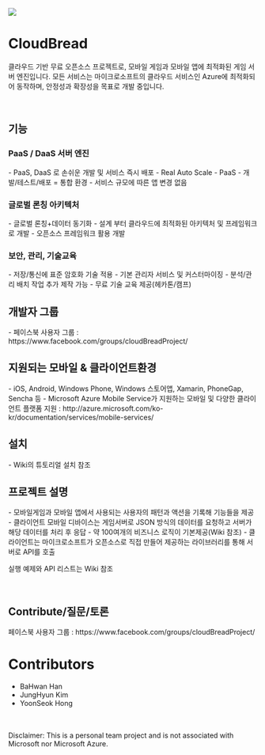 ![](https://ci.appveyor.com/api/projects/status/github/CloudBreadProject/CloudBread)

# CloudBread
클라우드 기반 무료 오픈소스 프로젝트로, 모바일 게임과 모바일 앱에 최적화된 게임 서버 엔진입니다.
모든 서비스는 마이크로소프트의 클라우드 서비스인 Azure에 최적화되어 동작하며, 안정성과 확장성을 목표로 개발 중입니다.

<br/>
<h2>기능</h2>
<h3>PaaS / DaaS 서버 엔진</h3>
- PaaS, DaaS 로 손쉬운 개발 및 서비스 즉시 배포
- Real Auto Scale - PaaS
- 개발/테스트/배포 = 통합 환경
- 서비스 규모에 따른 앱 변경 없음

<h3>글로벌 론칭 아키텍처</h3>
- 글로벌 론칭+데이터 동기화
- 설계 부터 클라우드에 최적화된 아키텍처 및 프레임워크로 개발
- 오픈소스 프레임워크 활용 개발

<h3>보안, 관리, 기술교육</h3>
- 저장/통신에 표준 암호화 기술 적용
- 기본 관리자 서비스 및 커스터마이징
- 분석/관리 배치 작업 추가 제작 가능 
- 무료 기술 교육 제공(헤카톤/캠프)

<br/>
<h2>개발자 그룹</h2>
- 페이스북 사용자 그룹 : https://www.facebook.com/groups/cloudBreadProject/ 

<br/>
<h2>지원되는 모바일 & 클라이언트환경</h2>
- iOS, Android, Windows Phone, Windows 스토어앱, Xamarin, PhoneGap, Sencha 등 
- Microsoft Azure Mobile Service가 지원하는 모바일 및 다양한 클라이언트 플랫폼 지원 : http://azure.microsoft.com/ko-kr/documentation/services/mobile-services/ 

<br/>
<h2>설치</h2>
- Wiki의 튜토리얼 설치 참조

<br/>
<h2>프로젝트 설명</h2>
- 모바일게임과 모바일 앱에서 사용되는 사용자의 패턴과 액션을 기록해 기능들을 제공
- 클라이언트 모바일 디바이스는 게임서버로 JSON 방식의 데이터를 요청하고 서버가 해당 데이터를 처리 후 응답
- 약 100여개의 비즈니스 로직이 기본제공(Wiki 참조) 
- 클라이언트는 마이크로소프트가 오픈소스로 직접 만들어 제공하는 라이브러리를 통해 서버로 API를 호출

실행 예제와 API 리스트는 Wiki 참조

<br/>
<h2>Contribute/질문/토론</h2>
페이스북 사용자 그룹 : https://www.facebook.com/groups/cloudBreadProject/

# Contributors
* BaHwan Han  
* JungHyun Kim
* YoonSeok Hong
<br/>
<br/>
Disclaimer: This is a personal team project and is not associated with Microsoft nor Microsoft Azure.
